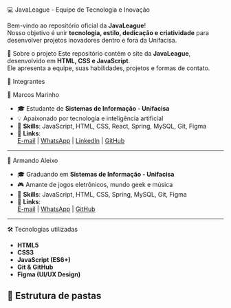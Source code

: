 💻 JavaLeague - Equipe de Tecnologia e Inovação

Bem-vindo ao repositório oficial da **JavaLeague**!  
Nosso objetivo é unir **tecnologia, estilo, dedicação e criatividade** para desenvolver projetos inovadores dentro e fora da Unifacisa.  



 🚀 Sobre o projeto
Este repositório contém o site da **JavaLeague**, desenvolvido em **HTML, CSS e JavaScript**.  
Ele apresenta a equipe, suas habilidades, projetos e formas de contato.



 👥 Integrantes

 🔹 Marcos Marinho
- 🎓 Estudante de **Sistemas de Informação - Unifacisa**  
- 💡 Apaixonado por tecnologia e inteligência artificial  
- 📌 **Skills**: JavaScript, HTML, CSS, React, Spring, MySQL, Git, Figma  
- 🔗 **Links**:  
  [E-mail](mailto:marcosmarinho.segundo@gmail.com) | 
  [WhatsApp](https://wa.me/55983999945817) | 
  [LinkedIn](https://www.linkedin.com/in/marcos-segundo-7ab55a358) | 
  [GitHub](https://github.com/Mmarinho0)

---

 🔹 Armando Aleixo
- 🎓 Graduando em **Sistemas de Informação - Unifacisa**  
- 🎮 Amante de jogos eletrônicos, mundo geek e música  
- 📌 **Skills**: JavaScript, HTML, CSS, Spring, MySQL, Git, Figma  
- 🔗 **Links**:  
  [E-mail](mailto:armando.aleixo9@gmail.com) | 
  [WhatsApp](https://wa.me/5583986738642) | 
  [GitHub](https://github.com/ArmandoAleixo)

---

🛠️ Tecnologias utilizadas
- **HTML5**  
- **CSS3**  
- **JavaScript (ES6+)**  
- **Git & GitHub**  
- **Figma (UI/UX Design)**  



## 📂 Estrutura de pastas
